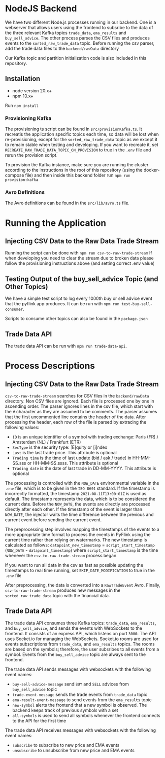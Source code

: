 # NodeJS Backend

We have two different Node.js processes running in our backend. One is a webserver that allows users using the frontend
to subsribe to the data of the three relevant Kafka topics `trade_data`, `ema_results` and `buy_sell_advice`.
The other process parses the CSV files and produces events to the `sorted_raw_trade_data` topic. Before running the csv parser,
add the trade data files to the `backend/rawData` directory

Our Kafka topic and partition initialization code is also included in this repository.

## Installation

- node version 20.x+
- npm 10.x+

Run `npm install`

### Provisioning Kafka

The provisioning ts script can be found in `src/provisionKafka.ts`. It recreatis the application specific topics each time, so data will be lost
when re-provisioning, except for the `sorted_raw_trade_data` topic as we except it to remain stable when testing and developing.
If you want to recreate it, set `RECREATE_RAW_TRADE_DATA_TOPIC_ON_PROVISION` to true in the `.env` file and rerun the provision script.

To provision the Kafka instance, make sure you are running the cluster according to the instructions in the root of this repository (using the docker-compose file)
and then inside this backend folder run `npm run provision:kafka`

### Avro Definitions

The Avro definitions can be found in the `src/lib/avro.ts` file.

# Running the Application

## Injecting CSV Data to the Raw Data Trade Stream

Running the script can be done with `npm run csv-to-raw-trade-stream`
If when developing you need to clear the stream due to broken data
please follow the provisioning instructions above (and setting correct .env value)

## Testing Output of the buy_sell_advice Topic (and Other Topics)

We have a simple test script to log every 1000th buy or sell advice event
that the pyflink app produces. It can be run with `npm run test-buy-sell-consumer`.

Scripts to consume other topics can also be found in the `package.json`

## Trade Data API

The trade data API can be run with `npm run trade-data-api`.


# Process Descriptions

## Injecting CSV Data to the Raw Data Trade Stream

`csv-to-raw-trade-stream` searches for CSV files in the `backend/rawData` directory. Non CSV files are ignored.
Each file is processed one by one in ascending order. The parser ignores lines in the csv file, which start with
the `#` character as they are assumed to be comments. The parser assumes that the first uncommented line contains the header
of the data. After processing the header, each row of the file is parsed by extracing the following values:

- `ID` is an unique identifier of a symbol with trading exchange: Paris (FR) / Amsterdam (NL) / Frankfurt (ETR)
- `SecType` is the security type: \[E]quity or \[i]ndex
- `Last` is the last trade price. This attribute is optional
- `Trading time` is the time of last update (bid / ask / trade) in HH-MM-SS.sss or HH-MM-SS.ssss. This attribute is optional
- `Trading date` is the date of last trade in DD-MM-YYYY. This attribute is optional

The processing is controlled with the `NOW_DATE` environmental variable in the `.env` file, which is to be given in
the `ISO 8601` standard. If the timestamp is incorrectly formatted, the timestamp `2021-08-11T13:00:01Z` is used as default.
The timestamp represents the data, which is to be considered the current date. Before the `NOW_DATE`,
the events are directly are processed directly after each other. If the timestamp of the event is larger than `NOW_DATE`,
the injector waits the time difference between the previous and current event before sending the current event.

The preprocessing step involves mapping the timestamps of the events to a more appropriate time format to process the
events in PyFlink using the current time rather than relying on watermarks. The new timestamp is calculated as follows:
`datapoint_new_timestamp` = `script_start_timestamp` (`NOW_DATE` - `datapoint_timestamp`)
where `script_start_timestamp` is the time whenever the `csv-to-raw-trade-stream` process began.

If you want to run all data in the csv as fast as possible updating the timestamps to real time running, set
`SKIP_DATE_MODIFICATION` to true in the `.env` file

After preprocessing, the data is converted into a `RawTradeEvent` Avro. Finally, `csv-to-raw-trade-stream`
produces new messages in the `sorted_raw_trade_data` topic with the financial data.

## Trade Data API

The trade data API consumes three Kafka topics: `trade_data`, `ema_results`, and `buy_sell_advice`, and sends the events with WebSockets
to the frontend. It consists of an express API, which listens on port `3000`. The API uses Socket.io for managing the WebSockets.
Socket.io rooms are used for events subscriptions from `trade_data`, and `ema_results` topics. The rooms are based on the symbols; therefore,
the user subsribes to all events from a symbol. Events from the `buy_sell_advice` topic are always sent to the frontend.

The trade data API sends messages with websockets with the following event names:
- `buy-sell-advice-message` send `BUY` and `SELL` advices from `buy_sell_advice` topic
- `trade-event-message` sends the trade events from `trade_data` topic
- `ema-result-event-message` to send events from the `ema_results` topic
- `new-symbol` alerts the frontend that a new symbol is observed. The backend keeps track of previous symbols with a set
- `all-symbols` is used to send all symbols whenever the frontend connects to the API for the first time

The trade data API receives messages with websockets with the following event names:
- `subscribe` to subscribe to new price and EMA events
- `unsubscribe` to unsubscribe from new price and EMA events
